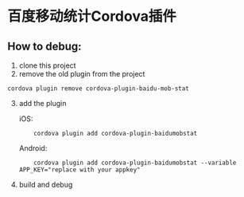 # 百度移动统计Cordova插件

## How to debug:
1. clone this project
2. remove the old plugin from the project
  ```
  cordova plugin remove cordova-plugin-baidu-mob-stat
  ```

3. add the plugin  

	iOS:  
  	```
  		cordova plugin add cordova-plugin-baidumobstat
  	```
  	
  	Android:  
  	```
  		cordova plugin add cordova-plugin-baidumobstat --variable 	APP_KEY="replace with your appkey"
  	```
  	
4. build and debug
